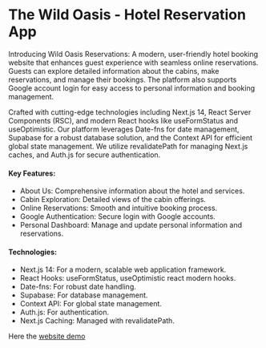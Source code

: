 # The Wild Oasis - Hotel Reservation App

Introducing Wild Oasis Reservations: A modern, user-friendly hotel booking website that enhances guest experience with seamless online reservations. Guests can explore detailed information about the cabins, make reservations, and manage their bookings. The platform also supports Google account login for easy access to personal information and booking management.

Crafted with cutting-edge technologies including Next.js 14, React Server Components (RSC), and modern React hooks like useFormStatus and useOptimistic. Our platform leverages Date-fns for date management, Supabase for a robust database solution, and the Context API for efficient global state management. We utilize revalidatePath for managing Next.js caches, and Auth.js for secure authentication.

#### Key Features:

<ul>
<li>About Us: Comprehensive information about the hotel and services.</li>
<li>Cabin Exploration: Detailed views of the cabin offerings.</li>
<li>Online Reservations: Smooth and intuitive booking process.</li>
<li>Google Authentication: Secure login with Google accounts.</li>
<li>Personal Dashboard: Manage and update personal information and reservations.</li>
</ul>

#### Technologies:

<ul>
<li>Next.js 14: For a modern, scalable web application framework.</li>
<li>React Hooks: useFormStatus, useOptimistic react modern hooks.</li>
<li>Date-fns: For robust date handling.</li>
<li>Supabase: For database management.</li>
<li>Context API: For global state management.</li>
<li>Auth.js: For authentication.</li>
<li>Next.js Caching: Managed with revalidatePath.</li>
</ul>

Here the [website demo](https://the-wild-oasis-website-01.vercel.app/)
